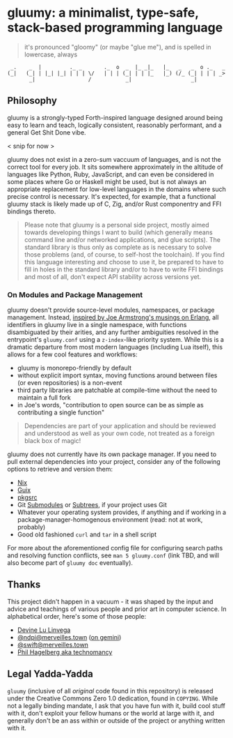 # gluumy: a minimalist, type-safe, stack-based programming language

> it's pronounced "gloomy" (or maybe "glue me"), and is spelled in lowercase,
> always

```
 _.    _  |         ._ _       ._  o  _  |_ _|_   |_   _   _  o ._   _
(_|   (_| | |_| |_| | | | \/   | | | (_| | | |_   |_) (/_ (_| | | | _>
       _|                 /           _|                   _|
```

## Philosophy

gluumy is a strongly-typed Forth-inspired language designed around being easy
to learn and teach, logically consistent, reasonably performant, and a general
Get Shit Done vibe.

\< snip for now \>

gluumy does not exist in a zero-sum vaccuum of languages, and is not the
correct tool for every job. It sits somewhere approximately in the altitude of
languages like Python, Ruby, JavaScript, and can even be considered in some
places where Go or Haskell might be used, but is not always an appropriate
replacement for low-level languages in the domains where such precise control
is necessary. It's expected, for example, that a functional gluumy stack is
likely made up of C, Zig, and/or Rust componentry and FFI bindings thereto.

> Please note that gluumy is a personal side project, mostly aimed towards
> developing things I want to build (which generally means command line and/or
> networked applications, and glue scripts). The standard library is thus only
> as complete as is necessary to solve those problems (and, of course, to
> self-host the toolchain). If you find this language interesting and choose to
> use it, be prepared to have to fill in holes in the standard library and/or
> to have to write FFI bindings and most of all, don't expect API stability
> across versions yet.

### On Modules and Package Management

gluumy doesn't provide source-level modules, namespaces, or package management.
Instead, [inspired by Joe Armstrong's musings on
Erlang](https://web.archive.org/web/20211122060812/https://erlang.org/pipermail/erlang-questions/2011-May/058768.html),
all identifiers in gluumy live in a single namespace, with functions
disambiguated by their arities, and any further ambiguities resolved in the
entrypoint's `gluumy.conf` using a `z-index`-like priority system. While this
is a dramatic departure from most modern languages (including Lua itself), this
allows for a few cool features and workflows:

- gluumy is monorepo-friendly by default
- without explicit import syntax, moving functions around between files (or
  even repositories) is a non-event
- third party libraries are patchable at compile-time without the need to
  maintain a full fork
- in Joe's words, "contribution to open source can be as simple as contributing
  a single function"

> Dependencies are part of your application and should be reviewed and
> understood as well as your own code, not treated as a foreign black box of
> magic!

gluumy does not currently have its own package manager. If you need to pull
external dependencies into your project, consider any of the following options
to retrieve and version them:

- [Nix](https://nixos.org/manual/nix/stable/)
- [Guix](https://guix.gnu.org/)
- [pkgsrc](http://www.pkgsrc.org/)
- Git [Submodules](https://git-scm.com/book/en/v2/Git-Tools-Submodules) or
  [Subtrees](https://www.atlassian.com/git/tutorials/git-subtree), if your
  project uses Git
- Whatever your operating system provides, if anything and if working in a
  package-manager-homogenous environment (read: not at work, probably)
- Good old fashioned `curl` and `tar` in a shell script

For more about the aforementioned config file for configuring search paths and
resolving function conflicts, see `man 5 gluumy.conf` (link TBD, and will also
become part of `gluumy doc` eventually).

## Thanks

This project didn't happen in a vacuum - it was shaped by the input and advice
and teachings of various people and prior art in computer science. In
alphabetical order, here's some of those people:

- [Devine Lu Linvega](https://wiki.xxiivv.com/site/home.html)
- [@ndpi@merveilles.town](https://merveilles.town/@ndpi) ([on gemini](gemini://gemini.circumlunar.space/~ndpi/))
- [@swift@merveilles.town](https://merveilles.town/@swift)
- [Phil Hagelberg aka technomancy](http://technomancy.us/)

## Legal Yadda-Yadda

`gluumy` (inclusive of all _original_ code found in this repository) is
released under the Creative Commons Zero 1.0 dedication, found in `COPYING`.
While not a legally binding mandate, I ask that you have fun with it, build
cool stuff with it, don't exploit your fellow humans or the world at large with
it, and generally don't be an ass within or outside of the project or anything
written with it.
